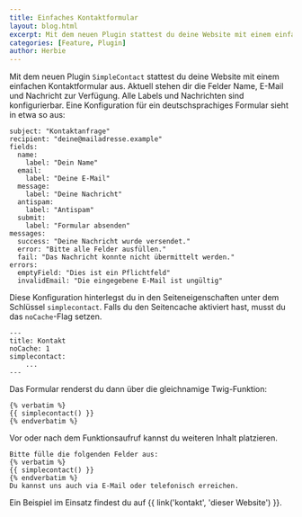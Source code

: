 ```yaml
---
title: Einfaches Kontaktformular
layout: blog.html
excerpt: Mit dem neuen Plugin stattest du deine Website mit einem einfachen Kontaktformular aus. Aktuell stehen dir die Felder Name, E-Mail und Nachricht zur Verfügung. Alle Labels und Nachrichten sind konfigurierbar.
categories: [Feature, Plugin]
author: Herbie
---
```


Mit dem neuen Plugin `SimpleContact` stattest du deine Website mit einem einfachen Kontaktformular aus. Aktuell
stehen dir die Felder Name, E-Mail und Nachricht zur Verfügung. Alle Labels und Nachrichten sind konfigurierbar.
Eine Konfiguration für ein deutschsprachiges Formular sieht in etwa so aus:

    subject: "Kontaktanfrage"
    recipient: "deine@mailadresse.example"
    fields:
      name:
        label: "Dein Name"
      email:
        label: "Deine E-Mail"
      message:
        label: "Deine Nachricht"
      antispam:
        label: "Antispam"
      submit:
        label: "Formular absenden"
    messages:
      success: "Deine Nachricht wurde versendet."
      error: "Bitte alle Felder ausfüllen."
      fail: "Das Nachricht konnte nicht übermittelt werden."
    errors:
      emptyField: "Dies ist ein Pflichtfeld"
      invalidEmail: "Die eingegebene E-Mail ist ungültig"

Diese Konfiguration hinterlegst du in den Seiteneigenschaften unter dem Schlüssel `simplecontact`. Falls du den 
Seitencache aktiviert hast, musst du das `noCache`-Flag setzen.

    ---
    title: Kontakt
    noCache: 1
    simplecontact:
        ...
    ---

Das Formular renderst du dann über die gleichnamige Twig-Funktion:

    {% verbatim %}
    {{ simplecontact() }}
    {% endverbatim %}
    
Vor oder nach dem Funktionsaufruf kannst du weiteren Inhalt platzieren.
    
    Bitte fülle die folgenden Felder aus:
    {% verbatim %}
    {{ simplecontact() }}
    {% endverbatim %}
    Du kannst uns auch via E-Mail oder telefonisch erreichen.
    
Ein Beispiel im Einsatz findest du auf {{ link('kontakt', 'dieser Website') }}.
        
